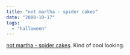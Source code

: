 ```yaml
---
title: "not martha - spider cakes"
date: "2008-10-17"
tags: 
  - "halloween"
---
```


[not martha - spider cakes](http://www.notmartha.org/archives/2007/10/26/spider-cakes/). Kind of cool looking.
